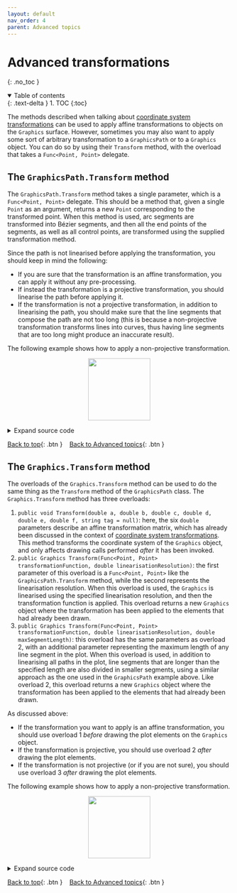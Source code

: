```yaml
---
layout: default
nav_order: 4
parent: Advanced topics
---
```


# Advanced transformations
{: .no_toc }

<details open markdown="block">
  <summary>
    Table of contents
  </summary>
  {: .text-delta }
1. TOC
{:toc}
</details>

The methods described when talking about [coordinate system transformations](transformations.html) can be used to apply affine transformations to objects on the `Graphics` surface. However, sometimes you may also want to apply some sort of arbitrary transformation to a `GraphicsPath` or to a `Graphics` object. You can do so by using their `Transform` method, with the overload that takes a `Func<Point, Point>` delegate.

## The `GraphicsPath.Transform` method

The `GraphicsPath.Transform` method takes a single parameter, which is a `Func<Point, Point>` delegate. This should be a method that, given a single `Point` as an argument, returns a new `Point` corresponding to the transformed point. When this method is used, arc segments are transformed into Bézier segments, and then all the end points of the segments, as well as all control points, are transformed using the supplied transformation method.

Since the path is not linearised before applying the transformation, you should keep in mind the following:

* If you are sure that the transformation is an affine transformation, you can apply it without any pre-processing.
* If instead the transformation is a projective transformation, you should linearise the path before applying it.
* If the transformation is not a projective transformation, in addition to linearising the path, you should make sure that the line segments that compose the path are not too long (this is because a non-projective transformation transforms lines into curves, thus having line segments that are too long might produce an inaccurate result).

The following example shows how to apply a non-projective transformation.

<div class="code-example">
    <p style="text-align: center">
        <img src="assets/tutorials/PathTransformation.svg" style="height:10em">
    </p>
</div>
<details markdown="block">
<summary>
    Expand source code
  </summary>
  {: .text-delta }

{% highlight CSharp %}
using VectSharp;
using VectSharp.SVG;

Page page = new Page(120, 120);
Graphics graphics = page.Graphics;

// The original path, which will contain a grid and a circle.
GraphicsPath path = new GraphicsPath();
path.MoveTo(0, 40).LineTo(120, 40);
path.MoveTo(0, 80).LineTo(120, 80);
path.MoveTo(40, 0).LineTo(40, 120);
path.MoveTo(80, 0).LineTo(80, 120);
path.MoveTo(110, 60).Arc(60, 60, 50, 0, 2 * Math.PI).Close();

// Draw the original path in grey.
graphics.StrokePath(path, Colour.FromRgb(180, 180, 180), lineWidth: 2);

// Linearise the path.
GraphicsPath linearised = path.Linearise(10);

// Maximum length of a segment in the path.
double maxLength = 1;

// Process the linearised path, making sure that no segment is longer than maxlength.
GraphicsPath shortLinearisedPath = new GraphicsPath();

// Square of the max length - so that we avoid the square roots.
double maxLengthSq = maxLength * maxLength;

foreach (List<Point> points in linearised.GetPoints())
{
    // Start of the line segment.
    Point currPoint = points[0];
    shortLinearisedPath.MoveTo(currPoint);

    // Iterate over all the segments in the path.
    for (int i = 1; i < points.Count; i++)
    {
        // Length of the line segment.
        double lengthSq = (points[i].X - currPoint.X) * (points[i].X - currPoint.X) +
                          (points[i].Y - currPoint.Y) * (points[i].Y - currPoint.Y);

        // If the segment is shorter than the maximum length, keep it as is.
        if (lengthSq < maxLengthSq)
        {
            shortLinearisedPath.LineTo(points[i]);
        }
        // Otherwise, divide it.
        else
        {
            // Number of sub-segments in which to split the segment.
            int segmentCount = (int)Math.Ceiling(Math.Sqrt(lengthSq / maxLengthSq));

            // Add the individual subsegments.
            for (int j = 0; j < segmentCount - 1; j++)
            {
              Point endPoint = new Point(currPoint.X + (points[i].X - currPoint.X) * (j + 1) / segmentCount,
                                         currPoint.Y + (points[i].Y - currPoint.Y) * (j + 1) / segmentCount);
              shortLinearisedPath.LineTo(endPoint);
            }

            // Add the final subsegment.
            shortLinearisedPath.LineTo(points[i]);
        }

        // Advance the current point.
        currPoint = points[i];
    }
}

shortLinearisedPath.Close();

// Transformation function.
static Point TransformationFunction(Point point)
{
    // Convert to radial coordinates
    double r = Math.Sqrt((point.X - 60) * (point.X - 60) + (point.Y - 60) * (point.Y - 60));
    double theta = Math.Atan2(point.Y - 60, point.X - 60);

    // Apply the transformation.
    double transformedR = Math.Sqrt(r * 60) * (0.75 + 0.25 * Math.Cos(theta * 4));
    double transformedTheta = theta;

    // Convert back to rectangular coordinates.
    return new Point(60 + transformedR * Math.Cos(transformedTheta),
                     60 + transformedR * Math.Sin(transformedTheta));
}

// Transform the path.
GraphicsPath transformed = shortLinearisedPath.Transform(TransformationFunction);

// Stroke the transformed path.
graphics.StrokePath(transformed, Colours.Black);

page.SaveAsSVG("PathTransformation.svg");
{% endhighlight %}
</details>

[Back to top](#){: .btn }&nbsp;&nbsp;&nbsp;&nbsp;[Back to Advanced topics](advanced.html){: .btn }

## The `Graphics.Transform` method

The overloads of the `Graphics.Transform` method can be used to do the same thing as the `Transform` method of the `GraphicsPath` class. The `Graphics.Transform` method has three overloads:

1. `public void Transform(double a, double b, double c, double d, double e, double f, string tag = null)`: here, the six `double` parameters describe an affine transformation matrix, which has already been discussed in the context of [coordinate system transformations](transformations.html). This method transforms the coordinate system of the `Graphics` object, and only affects drawing calls performed _after_ it has been invoked.
2. `public Graphics Transform(Func<Point, Point> transformationFunction, double linearisationResolution)`: the first parameter of this overload is a `Func<Point, Point>` like the `GraphicsPath.Transform` method, while the second represents the linearisation resolution. When this overload is used, the `Graphics` is linearised using the specified linearisation resolution, and then the transformation function is applied. This overload returns a new `Graphics` object where the transformation has been applied to the elements that had already been drawn.
3. `public Graphics Transform(Func<Point, Point> transformationFunction, double linearisationResolution, double maxSegmentLength)`: this overload has the same parameters as overload 2, with an additional parameter representing the maximum length of any line segment in the plot. When this overload is used, in addition to linearising all paths in the plot, line segments that are longer than the specified length are also divided in smaller segments, using a similar approach as the one used in the `GraphicsPath` example above. Like overload 2, this overload returns a new `Graphics` object where the transformation has been applied to the elements that had already been drawn.

As discussed above:

* If the transformation you want to apply is an affine transformation, you should use overload 1 _before_ drawing the plot elements on the `Graphics` object.
* If the transformation is projective, you should use overload 2 _after_ drawing the plot elements.
* If the transformation is not projective (or if you are not sure), you should use overload 3 _after_ drawing the plot elements.

The following example shows how to apply a non-projective transformation.

<div class="code-example">
    <p style="text-align: center">
        <img src="assets/tutorials/GraphicsTransformation.svg" style="height:10em">
    </p>
</div>
<details markdown="block">
<summary>
    Expand source code
  </summary>
  {: .text-delta }

{% highlight CSharp %}
using VectSharp;
using VectSharp.Filters;
using VectSharp.SVG;

Page page = new Page(120, 120);
Graphics graphics = page.Graphics;

// The original graphics object, which will contain a grid and a circle.
Graphics subject = new Graphics();

// Draw the horizontal grid lines in blue.
subject.StrokePath(new GraphicsPath().MoveTo(0, 40).LineTo(120, 40), Colour.FromRgb(0, 114, 178));
subject.StrokePath(new GraphicsPath().MoveTo(0, 80).LineTo(120, 80), Colour.FromRgb(0, 114, 178));

// Draw the vertical grid lines in orange.
subject.StrokePath(new GraphicsPath().MoveTo(40, 0).LineTo(40, 120), Colour.FromRgb(213, 94, 0));
subject.StrokePath(new GraphicsPath().MoveTo(80, 0).LineTo(80, 120), Colour.FromRgb(213, 94, 0));

// Draw the circle in green.
subject.StrokePath(new GraphicsPath().Arc(60, 60, 50, 0, 2 * Math.PI).Close(), Colour.FromRgb(0, 158, 115));

// Draw the original graphics with a filter making it semi-transparent
graphics.DrawGraphics(0, 0, subject, new ColourMatrixFilter(ColourMatrix.Identity.WithAlpha(0.25)));

// Transformation function.
static Point TransformationFunction(Point point)
{
    // Convert to radial coordinates
    double r = Math.Sqrt((point.X - 60) * (point.X - 60) + (point.Y - 60) * (point.Y - 60));
    double theta = Math.Atan2(point.Y - 60, point.X - 60);

    // Apply the transformation.
    double transformedR = Math.Sqrt(r * 60) * (0.75 + 0.25 * Math.Cos(theta * 4));
    double transformedTheta = theta;

    // Convert back to rectangular coordinates.
    return new Point(60 + transformedR * Math.Cos(transformedTheta), 60 + transformedR * Math.Sin(transformedTheta));
}

// Linearisation resolution.
double linearisationResolution = 10;

// Maximum segment length.
double maxLength = 1;

// Transform the graphics.
Graphics transformed = subject.Transform(TransformationFunction, linearisationResolution, maxLength);

// Draw the transformed graphics.
graphics.DrawGraphics(0, 0, transformed);

page.SaveAsSVG("GraphicsTransformation.svg");
{% endhighlight %}
</details>

[Back to top](#){: .btn }&nbsp;&nbsp;&nbsp;&nbsp;[Back to Advanced topics](advanced.html){: .btn }
